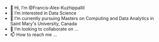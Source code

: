 - 👋 Hi, I’m @Francis-Alex-Kuzhippallil
- 👀 I’m interested in Data Science
- 🌱 I’m currently pursuing Masters on Computing and Data Analytics in Saint Mary's University, Canada 
- 💞️ I’m looking to collaborate on ...
- 📫 How to reach me ...


<!---
Francis-Alex-Kuzhippallil/Francis-Alex-Kuzhippallil is a ✨ special ✨ repository because its `README.md` (this file) appears on your GitHub profile.
You can click the Preview link to take a look at your changes.
--->
